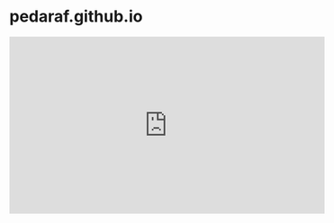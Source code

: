 # pedaraf.github.io

<iframe width="560" height="315" src="https://github.com/pedaraf/pedaraf.github.io/blob/main/animation-720x1560.mp4" frameborder="0" allow="accelerometer; autoplay; clipboard-write; encrypted-media; gyroscope; picture-in-picture" allowfullscreen></iframe>



